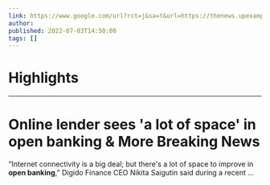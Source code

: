 ```yaml
---
link: https://www.google.com/url?rct=j&sa=t&url=https://thenews.upexampaper.com/online-lender-sees-a-lot-of-space-in-open-banking-more-breaking-news/&ct=ga&cd=CAIyHzVmNjkxZDEzNTU2NWU1MTc6Y29tLmJyOnB0OkJSOkw&usg=AOvVaw3YXX7sjZBCt7NIBX3uzVbP
author:  
published: 2022-07-03T14:50:00
tags: []
---
```

# Highlights


---
# Online lender sees &#39;a lot of space&#39; in <b>open banking</b> &amp; More Breaking News
“Internet connectivity is a big deal; but there's a lot of space to improve in **open banking**,” Digido Finance CEO Nikita Saigutin said during a recent ...